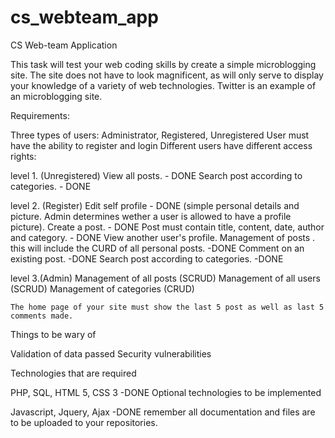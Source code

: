 cs_webteam_app
==============

CS Web-team Application

This task will test your web coding skills by create a simple micro­blogging site. The site does not have to look magnificent, as will only serve to display your knowledge of a variety of web technologies.
Twitter is an example of an micro­blogging site.

Requirements:

Three types of users: Administrator, Registered, Unregistered
User must have the ability to register and login
Different users have different access rights:

level 1. (Unregistered)
    View all posts. - DONE
    Search post according to categories. - DONE

level 2. (Register)
    Edit self profile - DONE (simple personal details and picture. Admin determines wether a user is allowed to have a profile picture).
    Create a post. - DONE
    Post must contain title, content, date, author and category. - DONE
    View another user's profile.
    Management of posts . this will include the CURD of all personal posts. -DONE
    Comment on an existing post. -DONE
    Search post according to categories. -DONE

level 3.(Admin)
    Management of all posts (SCRUD)
    Management of all users (SCRUD)
    Management of categories (CRUD)


    The home page of your site must show the last 5 post as well as last 5 comments made.

Things to be wary of

Validation of data passed
Security vulnerabilities

Technologies that are required

PHP, SQL, HTML 5, CSS 3 -DONE
Optional technologies to be implemented

Javascript, Jquery, Ajax -DONE
remember all documentation and files are to be uploaded to your repositories.